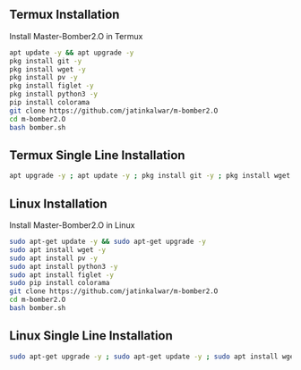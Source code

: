 
##  Termux Installation

Install Master-Bomber2.O in Termux

```bash
apt update -y && apt upgrade -y
pkg install git -y 
pkg install wget -y
pkg install pv -y
pkg install figlet -y
pkg install python3 -y
pip install colorama
git clone https://github.com/jatinkalwar/m-bomber2.O
cd m-bomber2.O
bash bomber.sh
```
##  Termux Single Line Installation

```bash
apt upgrade -y ; apt update -y ; pkg install git -y ; pkg install wget -y ; pkg install pv -y ; pkg install python3 ; pip install colorama ; pkg install figlet -y ; git clone https://GitHub.com/jatinkalwar/m-bomber2.O ; cd m-bomber2.O ; bash bomber.sh
```

##  Linux Installation

Install Master-Bomber2.O in Linux

```bash
sudo apt-get update -y && sudo apt-get upgrade -y
sudo apt install wget -y
sudo apt install pv -y
sudo apt install python3 -y
sudo apt install figlet -y
sudo pip install colorama
git clone https://github.com/jatinkalwar/m-bomber2.O
cd m-bomber2.O
bash bomber.sh
```

##  Linux Single Line Installation

```bash
sudo apt-get upgrade -y ; sudo apt-get update -y ; sudo apt install wget -y ; sudo apt install python3 -y ; sudo apt install pv -y ; sudo pip install colorama ; sudo apt install figlet -y ; git clone https://GitHub.com/jatinkalwar/m-bomber2.O ; cd ; ls ; cd m-bomber2.O ; bash bomber.sh
```
    

